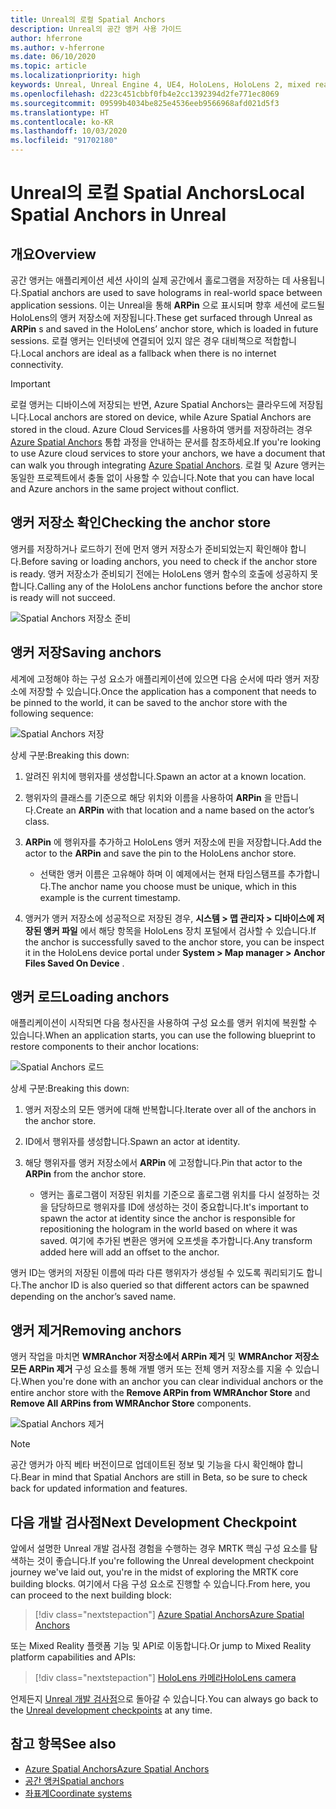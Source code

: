 ```yaml
---
title: Unreal의 로컬 Spatial Anchors
description: Unreal의 공간 앵커 사용 가이드
author: hferrone
ms.author: v-hferrone
ms.date: 06/10/2020
ms.topic: article
ms.localizationpriority: high
keywords: Unreal, Unreal Engine 4, UE4, HoloLens, HoloLens 2, mixed reality, 개발, 기능, 설명서, 가이드, 홀로그램, 공간 앵커
ms.openlocfilehash: d223c451cbbf0fb4e2cc1392394d2fe771ec8069
ms.sourcegitcommit: 09599b4034be825e4536eeb9566968afd021d5f3
ms.translationtype: HT
ms.contentlocale: ko-KR
ms.lasthandoff: 10/03/2020
ms.locfileid: "91702180"
---
```

# <a name="local-spatial-anchors-in-unreal"></a><span data-ttu-id="8518c-104">Unreal의 로컬 Spatial Anchors</span><span class="sxs-lookup"><span data-stu-id="8518c-104">Local Spatial Anchors in Unreal</span></span>

## <a name="overview"></a><span data-ttu-id="8518c-105">개요</span><span class="sxs-lookup"><span data-stu-id="8518c-105">Overview</span></span>

<span data-ttu-id="8518c-106">공간 앵커는 애플리케이션 세션 사이의 실제 공간에서 홀로그램을 저장하는 데 사용됩니다.</span><span class="sxs-lookup"><span data-stu-id="8518c-106">Spatial anchors are used to save holograms in real-world space between application sessions.</span></span> <span data-ttu-id="8518c-107">이는 Unreal을 통해 **ARPin** 으로 표시되며 향후 세션에 로드될 HoloLens의 앵커 저장소에 저장됩니다.</span><span class="sxs-lookup"><span data-stu-id="8518c-107">These get surfaced through Unreal as **ARPin** s and saved in the HoloLens’ anchor store, which is loaded in future sessions.</span></span> <span data-ttu-id="8518c-108">로컬 앵커는 인터넷에 연결되어 있지 않은 경우 대비책으로 적합합니다.</span><span class="sxs-lookup"><span data-stu-id="8518c-108">Local anchors are ideal as a fallback when there is no internet connectivity.</span></span>

> [!IMPORTANT]
> <span data-ttu-id="8518c-109">로컬 앵커는 디바이스에 저장되는 반면, Azure Spatial Anchors는 클라우드에 저장됩니다.</span><span class="sxs-lookup"><span data-stu-id="8518c-109">Local anchors are stored on device, while Azure Spatial Anchors are stored in the cloud.</span></span> <span data-ttu-id="8518c-110">Azure Cloud Services를 사용하여 앵커를 저장하려는 경우 [Azure Spatial Anchors](unreal-azure-spatial-anchors.md) 통합 과정을 안내하는 문서를 참조하세요.</span><span class="sxs-lookup"><span data-stu-id="8518c-110">If you're looking to use Azure cloud services to store your anchors, we have a document that can walk you through integrating [Azure Spatial Anchors](unreal-azure-spatial-anchors.md).</span></span> <span data-ttu-id="8518c-111">로컬 및 Azure 앵커는 동일한 프로젝트에서 충돌 없이 사용할 수 있습니다.</span><span class="sxs-lookup"><span data-stu-id="8518c-111">Note that you can have local and Azure anchors in the same project without conflict.</span></span>

## <a name="checking-the-anchor-store"></a><span data-ttu-id="8518c-112">앵커 저장소 확인</span><span class="sxs-lookup"><span data-stu-id="8518c-112">Checking the anchor store</span></span>

<span data-ttu-id="8518c-113">앵커를 저장하거나 로드하기 전에 먼저 앵커 저장소가 준비되었는지 확인해야 합니다.</span><span class="sxs-lookup"><span data-stu-id="8518c-113">Before saving or loading anchors, you need to check if the anchor store is ready.</span></span>  <span data-ttu-id="8518c-114">앵커 저장소가 준비되기 전에는 HoloLens 앵커 함수의 호출에 성공하지 못합니다.</span><span class="sxs-lookup"><span data-stu-id="8518c-114">Calling any of the HoloLens anchor functions before the anchor store is ready will not succeed.</span></span>  

![Spatial Anchors 저장소 준비](images/unreal-spatialanchors-store-ready.PNG)

## <a name="saving-anchors"></a><span data-ttu-id="8518c-116">앵커 저장</span><span class="sxs-lookup"><span data-stu-id="8518c-116">Saving anchors</span></span>

<span data-ttu-id="8518c-117">세계에 고정해야 하는 구성 요소가 애플리케이션에 있으면 다음 순서에 따라 앵커 저장소에 저장할 수 있습니다.</span><span class="sxs-lookup"><span data-stu-id="8518c-117">Once the application has a component that needs to be pinned to the world, it can be saved to the anchor store with the following sequence:</span></span> 

![Spatial Anchors 저장](images/unreal-spatialanchors-save.PNG)

<span data-ttu-id="8518c-119">상세 구분:</span><span class="sxs-lookup"><span data-stu-id="8518c-119">Breaking this down:</span></span>
1. <span data-ttu-id="8518c-120">알려진 위치에 행위자를 생성합니다.</span><span class="sxs-lookup"><span data-stu-id="8518c-120">Spawn an actor at a known location.</span></span>
2. <span data-ttu-id="8518c-121">행위자의 클래스를 기준으로 해당 위치와 이름을 사용하여 **ARPin** 을 만듭니다.</span><span class="sxs-lookup"><span data-stu-id="8518c-121">Create an **ARPin** with that location and a name based on the actor’s class.</span></span> 
3. <span data-ttu-id="8518c-122">**ARPin** 에 행위자를 추가하고 HoloLens 앵커 저장소에 핀을 저장합니다.</span><span class="sxs-lookup"><span data-stu-id="8518c-122">Add the actor to the **ARPin** and save the pin to the HoloLens anchor store.</span></span>  
    * <span data-ttu-id="8518c-123">선택한 앵커 이름은 고유해야 하며 이 예제에서는 현재 타임스탬프를 추가합니다.</span><span class="sxs-lookup"><span data-stu-id="8518c-123">The anchor name you choose must be unique, which in this example is the current timestamp.</span></span> 

4. <span data-ttu-id="8518c-124">앵커가 앵커 저장소에 성공적으로 저장된 경우, **시스템 > 맵 관리자 > 디바이스에 저장된 앵커 파일** 에서 해당 항목을 HoloLens 장치 포털에서 검사할 수 있습니다.</span><span class="sxs-lookup"><span data-stu-id="8518c-124">If the anchor is successfully saved to the anchor store, you can be inspect it in the HoloLens device portal under **System > Map manager > Anchor Files Saved On Device** .</span></span> 

## <a name="loading-anchors"></a><span data-ttu-id="8518c-125">앵커 로드</span><span class="sxs-lookup"><span data-stu-id="8518c-125">Loading anchors</span></span>

<span data-ttu-id="8518c-126">애플리케이션이 시작되면 다음 청사진을 사용하여 구성 요소를 앵커 위치에 복원할 수 있습니다.</span><span class="sxs-lookup"><span data-stu-id="8518c-126">When an application starts, you can use the following blueprint to restore components to their anchor locations:</span></span>

![Spatial Anchors 로드](images/unreal-spatialanchors-load.PNG)

<span data-ttu-id="8518c-128">상세 구분:</span><span class="sxs-lookup"><span data-stu-id="8518c-128">Breaking this down:</span></span>
1. <span data-ttu-id="8518c-129">앵커 저장소의 모든 앵커에 대해 반복합니다.</span><span class="sxs-lookup"><span data-stu-id="8518c-129">Iterate over all of the anchors in the anchor store.</span></span> 
2. <span data-ttu-id="8518c-130">ID에서 행위자를 생성합니다.</span><span class="sxs-lookup"><span data-stu-id="8518c-130">Spawn an actor at identity.</span></span>
3. <span data-ttu-id="8518c-131">해당 행위자를 앵커 저장소에서 **ARPin** 에 고정합니다.</span><span class="sxs-lookup"><span data-stu-id="8518c-131">Pin that actor to the **ARPin** from the anchor store.</span></span>  

    * <span data-ttu-id="8518c-132">앵커는 홀로그램이 저장된 위치를 기준으로 홀로그램 위치를 다시 설정하는 것을 담당하므로 행위자를 ID에 생성하는 것이 중요합니다.</span><span class="sxs-lookup"><span data-stu-id="8518c-132">It's important to spawn the actor at identity since the anchor is responsible for repositioning the hologram in the world based on where it was saved.</span></span> <span data-ttu-id="8518c-133">여기에 추가된 변환은 앵커에 오프셋을 추가합니다.</span><span class="sxs-lookup"><span data-stu-id="8518c-133">Any transform added here will add an offset to the anchor.</span></span> 

<span data-ttu-id="8518c-134">앵커 ID는 앵커의 저장된 이름에 따라 다른 행위자가 생성될 수 있도록 쿼리되기도 합니다.</span><span class="sxs-lookup"><span data-stu-id="8518c-134">The anchor ID is also queried so that different actors can be spawned depending on the anchor’s saved name.</span></span> 

## <a name="removing-anchors"></a><span data-ttu-id="8518c-135">앵커 제거</span><span class="sxs-lookup"><span data-stu-id="8518c-135">Removing anchors</span></span> 

<span data-ttu-id="8518c-136">앵커 작업을 마치면 **WMRAnchor 저장소에서 ARPin 제거** 및 **WMRAnchor 저장소 모든 ARPin 제거** 구성 요소를 통해 개별 앵커 또는 전체 앵커 저장소를 지울 수 있습니다.</span><span class="sxs-lookup"><span data-stu-id="8518c-136">When you're done with an anchor you can clear individual anchors or the entire anchor store with the **Remove ARPin from WMRAnchor Store** and **Remove All ARPins from WMRAnchor Store** components.</span></span>

![Spatial Anchors 제거](images/unreal-spatialanchors-remove.PNG)

> [!NOTE]
> <span data-ttu-id="8518c-138">공간 앵커가 아직 베타 버전이므로 업데이트된 정보 및 기능을 다시 확인해야 합니다.</span><span class="sxs-lookup"><span data-stu-id="8518c-138">Bear in mind that Spatial Anchors are still in Beta, so be sure to check back for updated information and features.</span></span>

## <a name="next-development-checkpoint"></a><span data-ttu-id="8518c-139">다음 개발 검사점</span><span class="sxs-lookup"><span data-stu-id="8518c-139">Next Development Checkpoint</span></span>

<span data-ttu-id="8518c-140">앞에서 설명한 Unreal 개발 검사점 경험을 수행하는 경우 MRTK 핵심 구성 요소를 탐색하는 것이 좋습니다.</span><span class="sxs-lookup"><span data-stu-id="8518c-140">If you're following the Unreal development checkpoint journey we've laid out, you're in the midst of exploring the MRTK core building blocks.</span></span> <span data-ttu-id="8518c-141">여기에서 다음 구성 요소로 진행할 수 있습니다.</span><span class="sxs-lookup"><span data-stu-id="8518c-141">From here, you can proceed to the next building block:</span></span> 

> [!div class="nextstepaction"]
> [<span data-ttu-id="8518c-142">Azure Spatial Anchors</span><span class="sxs-lookup"><span data-stu-id="8518c-142">Azure Spatial Anchors</span></span>](unreal-azure-spatial-anchors.md)

<span data-ttu-id="8518c-143">또는 Mixed Reality 플랫폼 기능 및 API로 이동합니다.</span><span class="sxs-lookup"><span data-stu-id="8518c-143">Or jump to Mixed Reality platform capabilities and APIs:</span></span>

> [!div class="nextstepaction"]
> [<span data-ttu-id="8518c-144">HoloLens 카메라</span><span class="sxs-lookup"><span data-stu-id="8518c-144">HoloLens camera</span></span>](unreal-hololens-camera.md)

<span data-ttu-id="8518c-145">언제든지 [Unreal 개발 검사점](unreal-development-overview.md#2-core-building-blocks)으로 돌아갈 수 있습니다.</span><span class="sxs-lookup"><span data-stu-id="8518c-145">You can always go back to the [Unreal development checkpoints](unreal-development-overview.md#2-core-building-blocks) at any time.</span></span>

## <a name="see-also"></a><span data-ttu-id="8518c-146">참고 항목</span><span class="sxs-lookup"><span data-stu-id="8518c-146">See also</span></span>
* [<span data-ttu-id="8518c-147">Azure Spatial Anchors</span><span class="sxs-lookup"><span data-stu-id="8518c-147">Azure Spatial Anchors</span></span>](unreal-azure-spatial-anchors.md)
* [<span data-ttu-id="8518c-148">공간 앵커</span><span class="sxs-lookup"><span data-stu-id="8518c-148">Spatial anchors</span></span>](../../design/spatial-anchors.md)
* [<span data-ttu-id="8518c-149">좌표계</span><span class="sxs-lookup"><span data-stu-id="8518c-149">Coordinate systems</span></span>](../../design/coordinate-systems.md)
